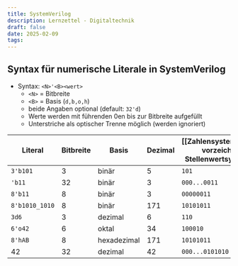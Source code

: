 ```yaml
---
title: SystemVerilog
description: Lernzettel - Digitaltechnik
draft: false
date: 2025-02-09
tags:
---
```

## Syntax für numerische Literale in SystemVerilog
- Syntax: `<N>'<B><wert>`
	- `<N>` = Bitbreite
	- `<B>` = Basis (`d,b,o,h`)
	- beide Angaben optional (default: `32'd`)
	- Werte werden mit führenden 0en  bis zur Bitbreite aufgefüllt
	- Unterstriche als optischer Trenne möglich (werden ignoriert)

| Literal        | Bitbreite | Basis       | Dezimal | **[[Zahlensysteme#Definition vorzeichenloses Stellenwertsystem\|binär]]** |
| -------------- | --------- | ----------- | ------- | ------------------------------------------------------------------------- |
| `3'b101`       | 3         | binär       | 5       | `101`                                                                     |
| `'b11`         | 32        | binär       | 3       | `000...0011`                                                              |
| `8'b11`        | 8         | binär       | 3       | `00000011`                                                                |
| `8'b1010_1010` | 8         | binär       | 171     | `10101011`                                                                |
| `3d6`          | 3         | dezimal     | 6       | `110`                                                                     |
| `6'o42`        | 6         | oktal       | 34      | `100010`                                                                  |
| `8'hAB`        | 8         | hexadezimal | 171     | `10101011`                                                                |
| 42             | 32        | dezimal     | 42      | `000...0101010`                                                           |
